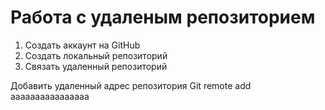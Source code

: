 # Работа с удаленым репозиторием 
1. Создать аккаунт на GitHub
2. Создать локальный репозиторий 
3. Связать удаленный репозиторий 


Добавить удаленный адрес репозитория 
Git remote add <name> <adress url>
aaaaaaaaaaaaaaaa
